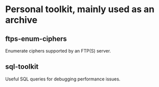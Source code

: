 # Personal toolkit, mainly used as an archive

## ftps-enum-ciphers
Enumerate ciphers supported by an FTP(S) server.

## sql-toolkit
Useful SQL queries for debugging performance issues.
